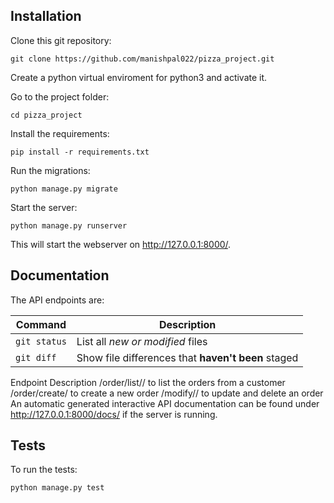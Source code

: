 ## Installation
Clone this git repository:
```
git clone https://github.com/manishpal022/pizza_project.git
```
Create a python virtual enviroment for python3 and activate it.

Go to the project folder:

```
cd pizza_project
```
Install the requirements:
```
pip install -r requirements.txt
```
Run the migrations:
```
python manage.py migrate
```
Start the server:
```
python manage.py runserver
```
This will start the webserver on http://127.0.0.1:8000/.

## Documentation
The API endpoints are:

| Command | Description |
| --- | --- |
| `git status` | List all *new or modified* files |
| `git diff` | Show file differences that **haven't been** staged |

Endpoint	Description
/order/list/<customer name>/	to list the orders from a customer
/order/create/	to create a new order
/modify/<pizza id>/	to update and delete an order
An automatic generated interactive API documentation can be found under http://127.0.0.1:8000/docs/ if the server is running.

## Tests
To run the tests:
```
python manage.py test
```
